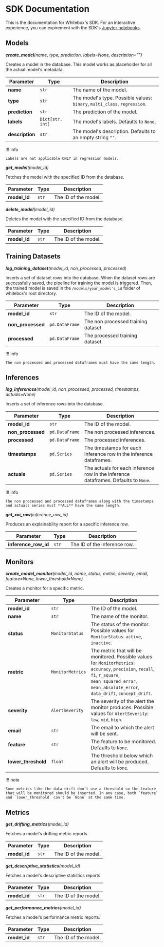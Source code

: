 # SDK Documentation

This is the documentation for Whitebox's SDK. For an interactive experience, you can expirement with the SDK's <a href="https://github.com/squaredev-io/whitebox/tree/main/examples/notebooks" class="external-link" target="_blank">Jupyter notebooks</a>.

## Models

**_create_model_**_(name, type, prediction, labels=None, description="")_

Creates a model in the database. This model works as placeholder for all the actual model's metadata.

| Parameter       | Type             | Description                                                               |
| --------------- | ---------------- | ------------------------------------------------------------------------- |
| **name**        | `str`            | The name of the model.                                                    |
| **type**        | `str`            | The model's type. Possible values: `binary`, `multi_class`, `regression`. |
| **prediction**  | `str`            | The prediction of the model.                                              |
| **labels**      | `Dict[str, int]` | The model's labels. Defaults to `None`.                                   |
| **description** | `str`            | The model's description. Defaults to an empty string `""`.                |

!!! info

    Labels are not applicable ONLY in regression models.

**_get_model_**_(model_id)_

Fetches the model with the specified ID from the database.

| Parameter    | Type  | Description          |
| ------------ | ----- | -------------------- |
| **model_id** | `str` | The ID of the model. |

**_delete_model_**_(model_id)_

Deletes the model with the specified ID from the database.

| Parameter    | Type  | Description          |
| ------------ | ----- | -------------------- |
| **model_id** | `str` | The ID of the model. |

## Training Datasets

**_log_training_dataset_**_(model_id, non_processed, processed)_

Inserts a set of dataset rows into the database. When the dataset rows are successfully saved, the pipeline for training the model is triggered. Then, the trained model is saved in the `/models/your_model's_id` folder of whitebox's root directory.

| Parameter         | Type           | Description                         |
| ----------------- | -------------- | ----------------------------------- |
| **model_id**      | `str`          | The ID of the model.                |
| **non_processed** | `pd.DataFrame` | The non processed training dataset. |
| **processed**     | `pd.DataFrame` | The processed training dataset.     |

!!! info

    The non processed and processed dataframes must have the same length.

## Inferences

**_log_inferences_**_(model_id, non_processed, processed, timestamps, actuals=None)_

Inserts a set of inference rows into the database.

| Parameter         | Type           | Description                                                                         |
| ----------------- | -------------- | ----------------------------------------------------------------------------------- |
| **model_id**      | `str`          | The ID of the model.                                                                |
| **non_processed** | `pd.DataFrame` | The non processed inferences.                                                       |
| **processed**     | `pd.DataFrame` | The processed inferences.                                                           |
| **timestamps**    | `pd.Series`    | The timestamps for each inference row in the inference dataframes.                  |
| **actuals**       | `pd.Series`    | The actuals for each inference row in the inference dataframes. Defaults to `None`. |

!!! info

    The non processed and processed dataframes along with the timestamps and actuals series must **ALL** have the same length.

**_get_xai_row_**_(inference_row_id)_

Produces an explainability report for a specific inference row.

| Parameter            | Type  | Description                  |
| -------------------- | ----- | ---------------------------- |
| **inference_row_id** | `str` | The ID of the inference row. |

## Monitors

**_create_model_monitor_**_(model_id, name, status, metric, severity, email, feature=None, lower_threshold=None)_

Creates a monitor for a specific metric.

| Parameter           | Type             | Description                                                                                                                                                                                               |
| ------------------- | ---------------- | --------------------------------------------------------------------------------------------------------------------------------------------------------------------------------------------------------- |
| **model_id**        | `str`            | The ID of the model.                                                                                                                                                                                      |
| **name**            | `str`            | The name of the monitor.                                                                                                                                                                                  |
| **status**          | `MonitorStatus`  | The status of the monitor. Possible values for `MonitorStatus`: `active`, `inactive`.                                                                                                                     |
| **metric**          | `MonitorMetrics` | The metric that will be monitored. Possible values for `MonitorMetrics`: `accuracy`, `precision`, `recall`, `f1`, `r_square`, `mean_squared_error`, `mean_absolute_error`, `data_drift`, `concept_drift`. |
| **severity**        | `AlertSeverity`  | The severity of the alert the monitor produces. Possible values for `AlertSeverity`: `low`, `mid`, `high`.                                                                                                |
| **email**           | `str`            | The email to which the alert will be sent.                                                                                                                                                                |
| **feature**         | `str`            | The feature to be monitored. Defaults to `None`.                                                                                                                                                          |
| **lower_threshold** | `float`          | The threshold below which an alert will be produced. Defaults to `None`.                                                                                                                                  |

!!! note

    Some metrics like the data drift don't use a threshold so the feature that will be monitored should be inserted. In any case, both `feature` and `lower_threshold` can't be `None` at the same time.

## Metrics

**_get_drifting_metrics_**_(model_id)_

Fetches a model's drifting metric reports.

| Parameter    | Type  | Description          |
| ------------ | ----- | -------------------- |
| **model_id** | `str` | The ID of the model. |

**_get_descriptive_statistics_**_(model_id)_

Fetches a model's descriptive statistics reports.

| Parameter    | Type  | Description          |
| ------------ | ----- | -------------------- |
| **model_id** | `str` | The ID of the model. |

**_get_performance_metrics_**_(model_id)_

Fetches a model's performance metric reports.

| Parameter    | Type  | Description          |
| ------------ | ----- | -------------------- |
| **model_id** | `str` | The ID of the model. |
